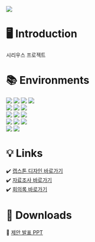 <img src="https://capsule-render.vercel.app/api?type=waving&height=250&color=gradient&text=시리우스&fontAlignY=40" />


# 🖥️ Introduction
시리우스 프로젝트

# 📚 Environments  
<div align=left>  
  <img src="https://img.shields.io/badge/python-3776AB?style=for-the-badge&logo=python&logoColor=white"> 
  <img src="https://img.shields.io/badge/html5-E34F26?style=for-the-badge&logo=html5&logoColor=white"> 
  <img src="https://img.shields.io/badge/css-1572B6?style=for-the-badge&logo=css3&logoColor=white"> 
  <img src="https://img.shields.io/badge/javascript-F7DF1E?style=for-the-badge&logo=javascript&logoColor=black"> 
  <br>
  
  <img src="https://img.shields.io/badge/oracle-F80000?style=for-the-badge&logo=oracle&logoColor=white"> 
  <img src="https://img.shields.io/badge/mysql-4479A1?style=for-the-badge&logo=mysql&logoColor=white"> 
  <img src="https://img.shields.io/badge/mariaDB-003545?style=for-the-badge&logo=mariaDB&logoColor=white"> 
  <br>

  <img src="https://img.shields.io/badge/react-61DAFB?style=for-the-badge&logo=react&logoColor=black"> 
  <img src="https://img.shields.io/badge/node.js-339933?style=for-the-badge&logo=Node.js&logoColor=white">
  <img src="https://img.shields.io/badge/express-000000?style=for-the-badge&logo=express&logoColor=white">
  <br>

  <img src="https://img.shields.io/badge/linux-FCC624?style=for-the-badge&logo=linux&logoColor=black"> 
  <img src="https://img.shields.io/badge/amazonaws-232F3E?style=for-the-badge&logo=amazonaws&logoColor=white"> 
  <img src="https://img.shields.io/badge/apache tomcat-F8DC75?style=for-the-badge&logo=apachetomcat&logoColor=white">
  <br>
  
  <img src="https://img.shields.io/badge/github-181717?style=for-the-badge&logo=github&logoColor=white">
  <img src="https://img.shields.io/badge/git-F05032?style=for-the-badge&logo=git&logoColor=white">
  <br>
</div>


# 💡 Links

✔️ [캡스톤 디자인 바로가기](https://github.com/rmflsdl4/SIRIUS/tree/main/%EC%BA%A1%EC%8A%A4%ED%86%A4%20%EB%94%94%EC%9E%90%EC%9D%B8)  
✔️ [자료조사 바로가기](https://github.com/rmflsdl4/SIRIUS/tree/main/%EC%BA%A1%EC%8A%A4%ED%86%A4%20%EB%94%94%EC%9E%90%EC%9D%B8/%EC%9E%90%EB%A3%8C%EC%A1%B0%EC%82%AC)  
✔️ [회의록 바로가기](https://github.com/rmflsdl4/SIRIUS/tree/main/%EC%BA%A1%EC%8A%A4%ED%86%A4%20%EB%94%94%EC%9E%90%EC%9D%B8/%ED%9A%8C%EC%9D%98%EB%A1%9D)  

# 📁 Downloads

🔽 [제안 발표 PPT](https://github.com/rmflsdl4/SIRIUS/releases/download/%EC%A0%9C%EC%95%88%EB%B0%9C%ED%91%9C/2024-sirius-suggestion-final.pptx)
